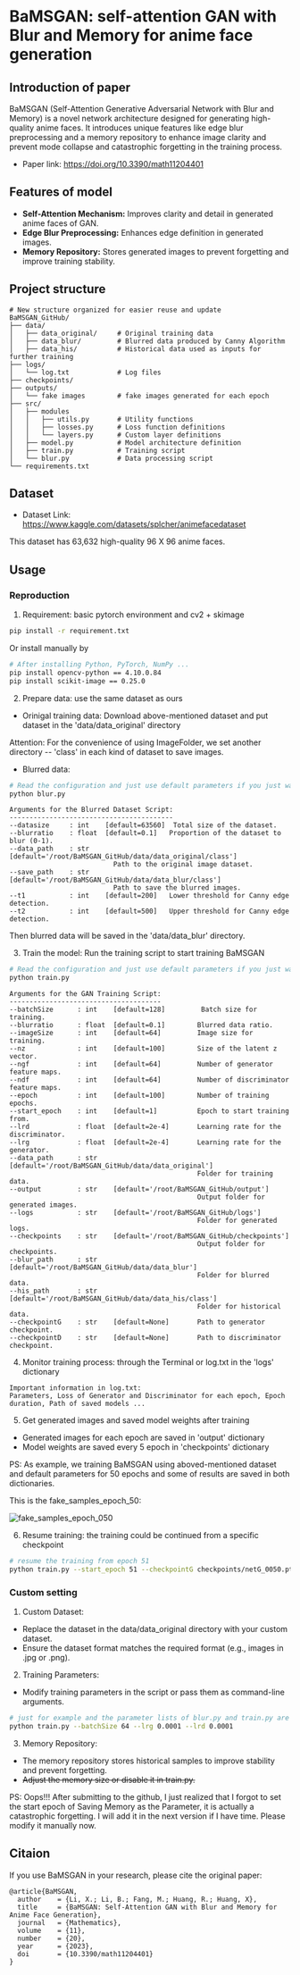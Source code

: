 # BaMSGAN: self-attention GAN with Blur and Memory for anime face generation

## Introduction of paper
BaMSGAN (Self-Attention Generative Adversarial Network with Blur and Memory) is a novel network architecture designed for generating high-quality anime faces. It introduces unique features like edge blur preprocessing and a memory repository to enhance image clarity and prevent mode collapse and catastrophic forgetting in the training process.

- Paper link: <https://doi.org/10.3390/math11204401>

## Features of model
- **Self-Attention Mechanism:** Improves clarity and detail in generated anime faces of GAN.
- **Edge Blur Preprocessing:** Enhances edge definition in generated images.
- **Memory Repository:** Stores generated images to prevent forgetting and improve training stability.

## Project structure
```
# New structure organized for easier reuse and update
BaMSGAN_GitHub/
├── data/                 
│   ├── data_original/     # Original training data
│   ├── data_blur/         # Blurred data produced by Canny Algorithm
│   ├── data_his/          # Historical data used as inputs for further training
├── logs/                  
│   └── log.txt            # Log files
├── checkpoints/           
├── outputs/               
│   └── fake images        # fake images generated for each epoch
├── src/                   
│   ├── modules
│   │   ├── utils.py       # Utility functions
│   │   ├── losses.py      # Loss function definitions
│   │   └── layers.py      # Custom layer definitions
│   ├── model.py           # Model architecture definition
│   ├── train.py           # Training script
│   └── blur.py            # Data processing script
└── requirements.txt       
```
## Dataset
- Dataset Link: <https://www.kaggle.com/datasets/splcher/animefacedataset>

This dataset has 63,632 high-quality 96 X 96 anime faces.

## Usage
### Reproduction
1. Requirement: basic pytorch environment and cv2 + skimage
```bash
pip install -r requirement.txt
```
Or install manually by
```bash
# After installing Python, PyTorch, NumPy ...
pip install opencv-python == 4.10.0.84
pip install scikit-image == 0.25.0
```

2. Prepare data: use the same dataset as ours
- Orinigal training data: Download above-mentioned dataset and put dataset in the 'data/data_original' directory

Attention: For the convenience of using ImageFolder, we set another directory -- 'class' in each kind of dataset to save images.

- Blurred data:
```bash
# Read the configuration and just use default parameters if you just want to reproduce our experiments.
python blur.py
```
```
Arguments for the Blurred Dataset Script:
-----------------------------------------
--datasize     : int    [default=63560]  Total size of the dataset.
--blurratio    : float  [default=0.1]   Proportion of the dataset to blur (0-1).
--data_path    : str    [default='/root/BaMSGAN_GitHub/data/data_original/class']  
                          Path to the original image dataset.
--save_path    : str    [default='/root/BaMSGAN_GitHub/data/data_blur/class']  
                          Path to save the blurred images.
--t1           : int    [default=200]   Lower threshold for Canny edge detection.
--t2           : int    [default=500]   Upper threshold for Canny edge detection.
```
Then blurred data will be saved in the 'data/data_blur' directory.

3. Train the model: Run the training script to start training BaMSGAN
```bash
# Read the configuration and just use default parameters if you just want to reproduce our experiments.
python train.py
```
```
Arguments for the GAN Training Script:
--------------------------------------
--batchSize      : int    [default=128]         Batch size for training.
--blurratio      : float  [default=0.1]        Blurred data ratio.
--imageSize      : int    [default=64]         Image size for training.
--nz             : int    [default=100]        Size of the latent z vector.
--ngf            : int    [default=64]         Number of generator feature maps.
--ndf            : int    [default=64]         Number of discriminator feature maps.
--epoch          : int    [default=100]        Number of training epochs.
--start_epoch    : int    [default=1]          Epoch to start training from.
--lrd            : float  [default=2e-4]       Learning rate for the discriminator.
--lrg            : float  [default=2e-4]       Learning rate for the generator.
--data_path      : str    [default='/root/BaMSGAN_GitHub/data/data_original']  
                                               Folder for training data.
--output         : str    [default='/root/BaMSGAN_GitHub/output']  
                                               Output folder for generated images.
--logs           : str    [default='/root/BaMSGAN_GitHub/logs']  
                                               Folder for generated logs.
--checkpoints    : str    [default='/root/BaMSGAN_GitHub/checkpoints']  
                                               Output folder for checkpoints.
--blur_path      : str    [default='/root/BaMSGAN_GitHub/data/data_blur']  
                                               Folder for blurred data.
--his_path       : str    [default='/root/BaMSGAN_GitHub/data/data_his/class']  
                                               Folder for historical data.
--checkpointG    : str    [default=None]       Path to generator checkpoint.
--checkpointD    : str    [default=None]       Path to discriminator checkpoint.
```
4. Monitor training process: through the Terminal or log.txt in the 'logs' dictionary
```
Important information in log.txt:
Parameters, Loss of Generator and Discriminator for each epoch, Epoch duration, Path of saved models ... 
```

5. Get generated images and saved model weights after training
- Generated images for each epoch are saved in 'output' dictionary
- Model weights are saved every 5 epoch in 'checkpoints' dictionary

PS: As example, we training BaMSGAN using aboved-mentioned dataset and default parameters for 50 epochs and some of results are saved in both dictionaries.

This is the fake_samples_epoch_50:

![fake_samples_epoch_050](https://github.com/user-attachments/assets/de989ea3-7371-488c-8cbd-4237ed3f763c)

6. Resume training: the training could be continued from a specific checkpoint
```bash
# resume the training from epoch 51
python train.py --start_epoch 51 --checkpointG checkpoints/netG_0050.pth --checkpointD checkpoints/netD_0050.pth
```
### Custom setting
1.	Custom Dataset:
- Replace the dataset in the data/data_original directory with your custom dataset.
- Ensure the dataset format matches the required format (e.g., images in .jpg or .png).

2. Training Parameters:
- Modify training parameters in the script or pass them as command-line arguments.
```bash
# just for example and the parameter lists of blur.py and train.py are shown above.
python train.py --batchSize 64 --lrg 0.0001 --lrd 0.0001
```

3.	Memory Repository:
- The memory repository stores historical samples to improve stability and prevent forgetting.
- ~~Adjust the memory size or disable it in train.py.~~

PS: Oops!!! After submitting to the github, I just realized that I forgot to set the start epoch of Saving Memory as the Parameter, it is actually a catastrophic forgetting. 
I will add it in the next version if I have time. Please modify it manually now.

## Citaion
If you use BaMSGAN in your research, please cite the original paper:
```
@article{BaMSGAN,
  author    = {Li, X.; Li, B.; Fang, M.; Huang, R.; Huang, X},
  title     = {BaMSGAN: Self-Attention GAN with Blur and Memory for Anime Face Generation},
  journal   = {Mathematics},
  volume    = {11},
  number    = {20},
  year      = {2023},
  doi       = {10.3390/math11204401}
}
```
